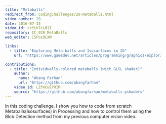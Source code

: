 ```yaml
---
title: "Metaballs"
redirect_from: CodingChallenges/28-metaballs.html
video_number: 28
date: 2016-07-15
video_id: ccYLb7cLB1I
repository: CC_028_MetaBalls
web_editor: ISPozOLXW

links:
  - title: "Exploring Meta-balls and Isosurfaces in 2D"
    url: "https://www.gamedev.net/articles/programming/graphics/exploring-metaballs-and-isosurfaces-in-2d-r2556"

contributions:
  - title: "Individually-colored metaballs (with GLSL shader)"
    author:
      name: "Abang Farhan"
      url: "https://github.com/abangfarhan"
    video_id: LZfmCuEPRIM
    source: "https://github.com/abangfarhan/metaballs-pshaders"
---
```


In this coding challenge, I show you how to code from scratch Metaballs(Isosurfaces) in Processing and how to control them using the Blob Detection method from my previous computer vision video.
